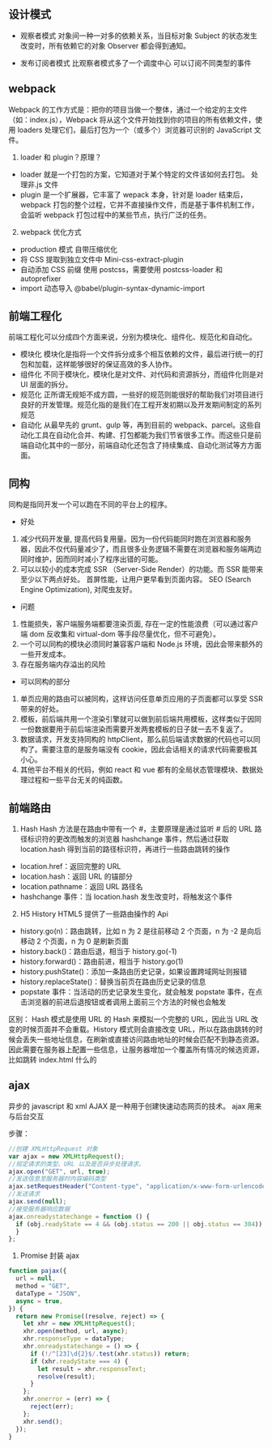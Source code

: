 ## 设计模式

- 观察者模式
  对象间一种一对多的依赖关系，当目标对象 Subject 的状态发生改变时，所有依赖它的对象 Observer 都会得到通知。

- 发布订阅者模式
  比观察者模式多了一个调度中心 可以订阅不同类型的事件

## webpack

Webpack 的工作方式是：把你的项目当做一个整体，通过一个给定的主文件（如：index.js），Webpack 将从这个文件开始找到你的项目的所有依赖文件，使用 loaders 处理它们，最后打包为一个（或多个）浏览器可识别的 JavaScript 文件。

1. loader 和 plugin？原理？

- loader 就是一个打包的方案，它知道对于某个特定的文件该如何去打包。 处理非.js 文件
- plugin 是一个扩展器，它丰富了 wepack 本身，针对是 loader 结束后，webpack 打包的整个过程，它并不直接操作文件，而是基于事件机制工作，会监听 webpack 打包过程中的某些节点，执行广泛的任务。

2. webpack 优化方式

- production 模式 自带压缩优化
- 将 CSS 提取到独立文件中 Mini-css-extract-plugin
- 自动添加 CSS 前缀 使用 postcss，需要使用 postcss-loader 和 autoprefixer
- import 动态导入 @babel/plugin-syntax-dynamic-import

## 前端工程化

前端工程化可以分成四个方面来说，分别为模块化、组件化、规范化和自动化。

- 模块化
  模块化是指将一个文件拆分成多个相互依赖的文件，最后进行统一的打包和加载，这样能够很好的保证高效的多人协作。
- 组件化
  不同于模块化，模块化是对文件、对代码和资源拆分，而组件化则是对 UI 层面的拆分。
- 规范化
  正所谓无规矩不成方圆，一些好的规范则能很好的帮助我们对项目进行良好的开发管理。规范化指的是我们在工程开发初期以及开发期间制定的系列规范
- 自动化
  从最早先的 grunt、gulp 等，再到目前的 webpack、parcel。这些自动化工具在自动化合并、构建、打包都能为我们节省很多工作。而这些只是前端自动化其中的一部分，前端自动化还包含了持续集成、自动化测试等方方面面。

## 同构

同构是指同开发一个可以跑在不同的平台上的程序。

- 好处

1. 减少代码开发量, 提高代码复用量。因为一份代码能同时跑在浏览器和服务器，因此不仅代码量减少了，而且很多业务逻辑不需要在浏览器和服务端两边同时维护，因而同时减小了程序出错的可能。
2. 可以以较小的成本完成 SSR （Server-Side Render）的功能。而 SSR 能带来至少以下两点好处。
   首屏性能，让用户更早看到页面内容。
   SEO (Search Engine Optimization), 对爬虫友好。

- 问题

1. 性能损失，客户端服务端都要渲染页面, 存在一定的性能浪费（可以通过客户端 dom 反收集和 virtual-dom 等手段尽量优化，但不可避免）。
2. 一个可以同构的模块必须同时兼容客户端和 Node.js 环境，因此会带来额外的一些开发成本。
3. 存在服务端内存溢出的风险

- 可以同构的部分

1. 单页应用的路由可以被同构，这样访问任意单页应用的子页面都可以享受 SSR 带来的好处。
2. 模板，前后端共用一个渲染引擎就可以做到前后端共用模板，这样类似于因同一份数据要用于前后端渲染而需要开发两套模板的日子就一去不复返了。
3. 数据请求，开发支持同构的 httpClient，那么前后端请求数据的代码也可以同构了。需要注意的是服务端没有 cookie，因此会话相关的请求代码需要极其小心。
4. 其他平台不相关的代码，例如 react 和 vue 都有的全局状态管理模块、数据处理过程和一些平台无关的纯函数。

## 前端路由

1. Hash
   Hash 方法是在路由中带有一个 #，主要原理是通过监听 # 后的 URL 路径标识符的更改而触发的浏览器 hashchange 事件，然后通过获取 location.hash 得到当前的路径标识符，再进行一些路由跳转的操作

- location.href：返回完整的 URL
- location.hash：返回 URL 的锚部分
- location.pathname：返回 URL 路径名
- hashchange 事件：当 location.hash 发生改变时，将触发这个事件

2. H5 History
   HTML5 提供了一些路由操作的 Api

- history.go(n)：路由跳转，比如 n 为 2 是往前移动 2 个页面，n 为 -2 是向后移动 2 个页面，n 为 0 是刷新页面
- history.back()：路由后退，相当于 history.go(-1)
- history.forward()：路由前进，相当于 history.go(1)
- history.pushState()：添加一条路由历史记录，如果设置跨域网址则报错
- history.replaceState()：替换当前页在路由历史记录的信息
- popstate 事件：当活动的历史记录发生变化，就会触发 popstate 事件，在点击浏览器的前进后退按钮或者调用上面前三个方法的时候也会触发

区别：
Hash 模式是使用 URL 的 Hash 来模拟一个完整的 URL，因此当 URL 改变的时候页面并不会重载。History 模式则会直接改变 URL，所以在路由跳转的时候会丢失一些地址信息，在刷新或直接访问路由地址的时候会匹配不到静态资源。因此需要在服务器上配置一些信息，让服务器增加一个覆盖所有情况的候选资源，比如跳转 index.html 什么的

## ajax

异步的 javascript 和 xml AJAX 是一种用于创建快速动态网页的技术。 ajax 用来与后台交互

步骤：

```js
//创建 XMLHttpRequest 对象
var ajax = new XMLHttpRequest();
//规定请求的类型、URL 以及是否异步处理请求。
ajax.open("GET", url, true);
//发送信息至服务器时内容编码类型
ajax.setRequestHeader("Content-type", "application/x-www-form-urlencoded");
//发送请求
ajax.send(null);
//接受服务器响应数据
ajax.onreadystatechange = function () {
  if (obj.readyState == 4 && (obj.status == 200 || obj.status == 304)) {
  }
};
```

1. Promise 封装 ajax

```js
function pajax({
  url = null,
  method = "GET",
  dataType = "JSON",
  async = true,
}) {
  return new Promise((resolve, reject) => {
    let xhr = new XMLHttpRequest();
    xhr.open(method, url, async);
    xhr.responseType = dataType;
    xhr.onreadystatechange = () => {
      if (!/^[23]\d{2}$/.test(xhr.status)) return;
      if (xhr.readyState === 4) {
        let result = xhr.responseText;
        resolve(result);
      }
    };
    xhr.onerror = (err) => {
      reject(err);
    };
    xhr.send();
  });
}
```
